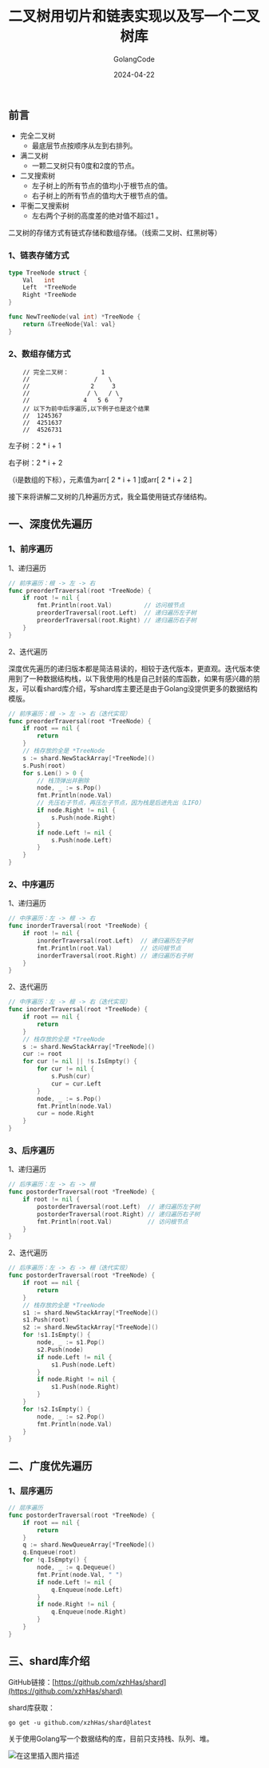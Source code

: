 ﻿---
title: 二叉树用切片和链表实现以及写一个二叉树库
shortTitle: 23.用Go实现二叉树库
description: 二叉树用切片和链表实现，写一个二叉树库，数据结构库
author: GolangCode
category:
  - Go
tags:
 - Go
date: 2024-04-22
---

## 前言

- 完全二叉树
  - 最底层节点按顺序从左到右排列。
- 满二叉树
  - 一颗二叉树只有0度和2度的节点。
- 二叉搜索树
  - 左子树上的所有节点的值均小于根节点的值。
  - 右子树上的所有节点的值均大于根节点的值。
- 平衡二叉搜索树
  - 左右两个子树的高度差的绝对值不超过1 。

二叉树的存储方式有链式存储和数组存储。（线索二叉树、红黑树等）

### 1、链表存储方式

```go
type TreeNode struct {
	Val   int
	Left  *TreeNode
	Right *TreeNode
}

func NewTreeNode(val int) *TreeNode {
	return &TreeNode{Val: val}
}
```

### 2、数组存储方式

```
	// 完全二叉树：         1
	//                  /   \
	//                 2     3
	//                / \   / \
	//               4   5 6   7
	// 以下为前中后序遍历,以下例子也是这个结果
	//	1245367 
	//	4251637
	//	4526731
```

左子树：2 * i + 1 

右子树：2 * i + 2

（i是数组的下标），元素值为arr[ 2 * i + 1 ]或arr[ 2 *  i + 2 ]

接下来将讲解二叉树的几种遍历方式，我全篇使用链式存储结构。

## 一、深度优先遍历

### 1、前序遍历

1、递归遍历

```go
// 前序遍历：根 -> 左 -> 右
func preorderTraversal(root *TreeNode) {
	if root != nil {
		fmt.Println(root.Val)         // 访问根节点
		preorderTraversal(root.Left)  // 递归遍历左子树
		preorderTraversal(root.Right) // 递归遍历右子树
	}
}
```

2、迭代遍历

深度优先遍历的递归版本都是简洁易读的，相较于迭代版本，更直观。迭代版本使用到了一种数据结构栈，以下我使用的栈是自己封装的库函数，如果有感兴趣的朋友，可以看shard库介绍，写shard库主要还是由于Golang没提供更多的数据结构模版。

```go
// 前序遍历：根 -> 左 -> 右（迭代实现）
func preorderTraversal(root *TreeNode) {
	if root == nil {
		return
	}
	// 栈存放的全是 *TreeNode
	s := shard.NewStackArray[*TreeNode]()
	s.Push(root)
	for s.Len() > 0 {
		// 栈顶弹出并删除
		node, _ := s.Pop()
		fmt.Println(node.Val)
		// 先压右子节点，再压左子节点，因为栈是后进先出（LIFO）
		if node.Right != nil {
			s.Push(node.Right)
		}
		if node.Left != nil {
			s.Push(node.Left)
		}
	}
}
```

### 2、中序遍历

1、递归遍历

```go
// 中序遍历：左 -> 根 -> 右
func inorderTraversal(root *TreeNode) {
	if root != nil {
		inorderTraversal(root.Left)  // 递归遍历左子树
		fmt.Println(root.Val)        // 访问根节点
		inorderTraversal(root.Right) // 递归遍历右子树
	}
}
```

2、迭代遍历

```go
// 中序遍历：左 -> 根 -> 右（迭代实现）
func inorderTraversal(root *TreeNode) {
	if root == nil {
		return
	}
	// 栈存放的全是 *TreeNode
	s := shard.NewStackArray[*TreeNode]()
	cur := root
	for cur != nil || !s.IsEmpty() {
		for cur != nil {
			s.Push(cur)
			cur = cur.Left
		}
		node, _ := s.Pop()
		fmt.Println(node.Val)
		cur = node.Right
	}
}
```

### 3、后序遍历

1、递归遍历

```go
// 后序遍历：左 -> 右 -> 根
func postorderTraversal(root *TreeNode) {
	if root != nil {
		postorderTraversal(root.Left)  // 递归遍历左子树
		postorderTraversal(root.Right) // 递归遍历右子树
		fmt.Println(root.Val)          // 访问根节点
	}
}
```

2、迭代遍历

```go
// 后序遍历：左 -> 右 -> 根（迭代实现）
func postorderTraversal(root *TreeNode) {
	if root == nil {
		return
	}
	// 栈存放的全是 *TreeNode
	s1 := shard.NewStackArray[*TreeNode]()
	s1.Push(root)
	s2 := shard.NewStackArray[*TreeNode]()
	for !s1.IsEmpty() {
		node, _ := s1.Pop()
		s2.Push(node)
		if node.Left != nil {
			s1.Push(node.Left)
		}
		if node.Right != nil {
			s1.Push(node.Right)
		}
	}
	for !s2.IsEmpty() {
		node, _ := s2.Pop()
		fmt.Println(node.Val)
	}
}
```

## 二、广度优先遍历

### 1、层序遍历

```go
// 层序遍历
func postorderTraversal(root *TreeNode) {
	if root == nil {
		return
	}
	q := shard.NewQueueArray[*TreeNode]()
	q.Enqueue(root)
	for !q.IsEmpty() {
		node, _ := q.Dequeue()
		fmt.Print(node.Val, " ")
		if node.Left != nil {
			q.Enqueue(node.Left)
		}
		if node.Right != nil {
			q.Enqueue(node.Right)
		}
	}
}
```

## 三、shard库介绍

GitHub链接：[https://github.com/xzhHas/shard](https://github.com/xzhHas/shard)

shard库获取：

```
go get -u github.com/xzhHas/shard@latest
```

关于使用Golang写一个数据结构的库，目前只支持栈、队列、堆。


![在这里插入图片描述](https://cdn.golangcode.cn/images/202501181834418.png)

